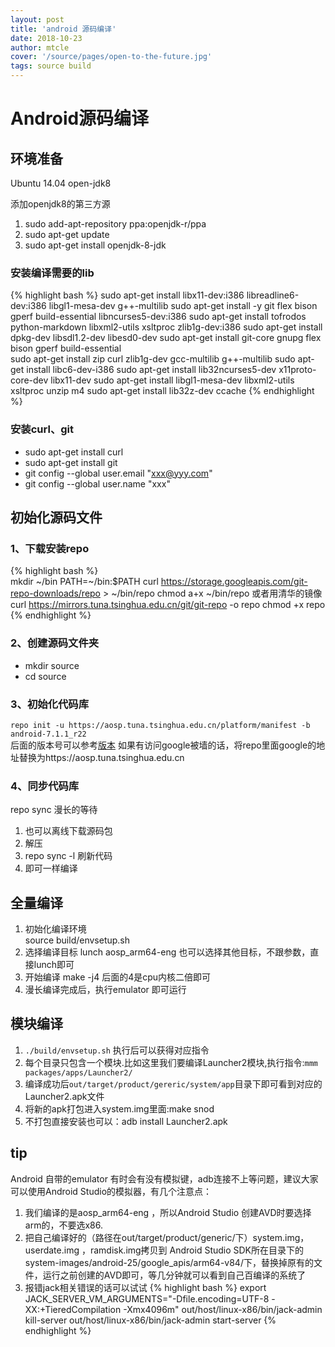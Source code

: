 ```yaml
---
layout: post
title: 'android 源码编译'
date: 2018-10-23
author: mtcle
cover: '/source/pages/open-to-the-future.jpg'
tags: source build
---
```


# Android源码编译
## 环境准备
Ubuntu 14.04  open-jdk8 	
    
添加openjdk8的第三方源	
1. sudo add-apt-repository ppa:openjdk-r/ppa		
2. sudo apt-get update		
3. sudo apt-get install openjdk-8-jdk	
	
### 安装编译需要的lib
{% highlight bash %}
sudo apt-get install libx11-dev:i386 libreadline6-dev:i386 libgl1-mesa-dev g++-multilib 
sudo apt-get install -y git flex bison gperf build-essential libncurses5-dev:i386 
sudo apt-get install tofrodos python-markdown libxml2-utils xsltproc zlib1g-dev:i386 
sudo apt-get install dpkg-dev libsdl1.2-dev libesd0-dev
sudo apt-get install git-core gnupg flex bison gperf build-essential  
sudo apt-get install zip curl zlib1g-dev gcc-multilib g++-multilib 
sudo apt-get install libc6-dev-i386 
sudo apt-get install lib32ncurses5-dev x11proto-core-dev libx11-dev 
sudo apt-get install libgl1-mesa-dev libxml2-utils xsltproc unzip m4
sudo apt-get install lib32z-dev ccache
{% endhighlight %}	
### 安装curl、git

* sudo apt-get install curl
* sudo apt-get install git
* git config --global user.email "xxx@yyy.com"
* git config --global user.name "xxx"
	
## 初始化源码文件
###	1、下载安装repo
{% highlight bash %}	
mkdir ~/bin
PATH=~/bin:$PATH
curl https://storage.googleapis.com/git-repo-downloads/repo > ~/bin/repo
chmod a+x ~/bin/repo
或者用清华的镜像
curl https://mirrors.tuna.tsinghua.edu.cn/git/git-repo -o repo
chmod +x repo
{% endhighlight %}
###	2、创建源码文件夹		
* mkdir source
* cd source	

###	3、初始化代码库
`repo init -u https://aosp.tuna.tsinghua.edu.cn/platform/manifest -b android-7.1.1_r22`		
后面的版本号可以参考[版本](/source/source_version.html)	
如果有访问google被墙的话，将repo里面google的地址替换为https://aosp.tuna.tsinghua.edu.cn
###	4、同步代码库
repo sync  漫长的等待	

1. 也可以离线下载源码包
2. 解压
3. repo sync -l 刷新代码
4. 即可一样编译	

## 全量编译
1. 初始化编译环境		
	 source build/envsetup.sh
2. 选择编译目标
	lunch aosp_arm64-eng 也可以选择其他目标，不跟参数，直接lunch即可
3. 开始编译
	make -j4 后面的4是cpu内核二倍即可
4. 漫长编译完成后，执行emulator 即可运行	

## 模块编译
1. `./build/envsetup.sh` 执行后可以获得对应指令
2. 每个目录只包含一个模块.比如这里我们要编译Launcher2模块,执行指令:`mmm packages/apps/Launcher2/`		
3. 编译成功后`out/target/product/gereric/system/app`目录下即可看到对应的Launcher2.apk文件
4. 将新的apk打包进入system.img里面:make snod
5. 不打包直接安装也可以：adb install Launcher2.apk

## tip	
Android 自带的emulator 有时会有没有模拟键，adb连接不上等问题，建议大家可以使用Android Studio的模拟器，有几个注意点： 
1. 我们编译的是aosp_arm64-eng ，所以Android Studio 创建AVD时要选择arm的，不要选x86. 
2. 把自己编译好的（路径在out/target/product/generic/下）system.img， 
userdate.img ，ramdisk.img拷贝到 Android Studio SDK所在目录下的system-images/android-25/google_apis/arm64-v84/下，替换掉原有的文件，运行之前创建的AVD即可，等几分钟就可以看到自己百编译的系统了		
3. 报错jack相关错误的话可以试试	
{% highlight bash %}
export JACK_SERVER_VM_ARGUMENTS="-Dfile.encoding=UTF-8 -XX:+TieredCompilation -Xmx4096m"
out/host/linux-x86/bin/jack-admin kill-server
out/host/linux-x86/bin/jack-admin start-server
{% endhighlight %}
